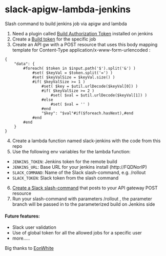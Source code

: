 # slack-apigw-lambda-jenkins
Slash command to build jenkins job via apigw and lambda

1. Need a plugin called [Build Authorization Token](https://plugins.jenkins.io/build-token-root) installed on jenkins <br>
2. Create a [Build token](https://stackoverflow.com/questions/42817169/jenkins-trigger-builds-remotely-authentication-token-option-missing) for the specific job <br>
3. Create an API gw with a POST resource that uses this body mapping template for Content-Type application/x-www-form-urlencoded :
```
{
    "data": {
        #foreach( $token in $input.path('$').split('&') )
            #set( $keyVal = $token.split('=') )
            #set( $keyValSize = $keyVal.size() )
            #if( $keyValSize >= 1 )
                #set( $key = $util.urlDecode($keyVal[0]) )
                #if( $keyValSize >= 2 )
                    #set( $val = $util.urlDecode($keyVal[1]) )
                #else
                    #set( $val = '' )
                #end
                "$key": "$val"#if($foreach.hasNext),#end
            #end
        #end
    }
}
```
4. Create a lambda function named slack-jenkins with the code from this repo <br>
5. Use the following env variables for the lambda function:
- `JENKINS_TOKEN`: Jenkins token for the remote build
- `JENKINS_URL`: Base URL for your jenkins install (http://FQDNorIP)
- `SLACK_COMMAND`: Name of the Slack slash-command, e.g. /rollout
- `SLACK_TOKEN`: Slack token from the slash command <br>
6. [Create a Slack slash-command](https://api.slack.com/tutorials/easy-peasy-slash-commands) that posts to your API gateway POST resource <br>
7. Run your slash-command with parameters /rollout <job> <branch>, the parameter branch will be passed in to the parameterized build on Jenkins side <br>

#### Future features:
- Slack user validation
- Use of global token for all the allowed jobs for a specific user
- more.....

Big thanks to [EonWhite](https://github.com/eonwhite)
